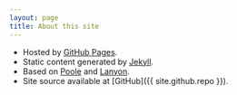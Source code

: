 ```yaml
---
layout: page
title: About this site
---
```


* Hosted by [GitHub Pages](https://pages.github.com).
* Static content generated by [Jekyll](http://jekyllrb.com).
* Based on [Poole](http://getpoole.com) and [Lanyon](http://lanyon.getpoole.com).
* Site source available at [GitHub]({{ site.github.repo }}).

